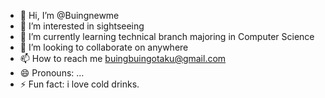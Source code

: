 - 👋 Hi, I’m @Buingnewme
- 👀 I’m interested in sightseeing
- 🌱 I’m currently learning technical branch majoring in Computer Science
- 💞️ I’m looking to collaborate on anywhere
- 📫 How to reach me buingbuingotaku@gmail.com
- 😄 Pronouns: ...
- ⚡ Fun fact: i love cold drinks.

<!---
Buingnewme/Buingnewme is a ✨ special ✨ repository because its `README.md` (this file) appears on your GitHub profile.
You can click the Preview link to take a look at your changes.
--->
